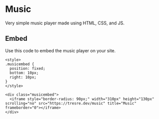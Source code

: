 # Music
Very simple music player made using HTML, CSS, and JS.

## Embed

Use this code to embed the music player on your site.

```
<style>
.musicembed {
  position: fixed;
  bottom: 10px;
  right: 10px;
}
</style>

<div class="musicembed">
  <iframe style="border-radius: 90px;" width="310px" height="130px" scrolling="no" src="https://tresre.dev/music" title="Music" frameborder="0"></iframe>
</div>
```
